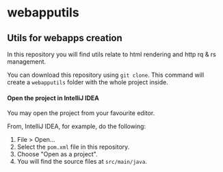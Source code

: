 # webapputils

## Utils for webapps creation

In this repository you will find utils relate to html rendering and http rq & rs management.

You can download this repository using `git clone`.
This command will create a `webapputils` folder with the whole project inside.

#### Open the project in IntelliJ IDEA

You may open the project from your favourite editor.

From, IntelliJ IDEA, for example, do the following:

1. File > Open...
2. Select the `pom.xml` file in this repository.
3. Choose "Open as a project".
4. You will find the source files at `src/main/java`.


